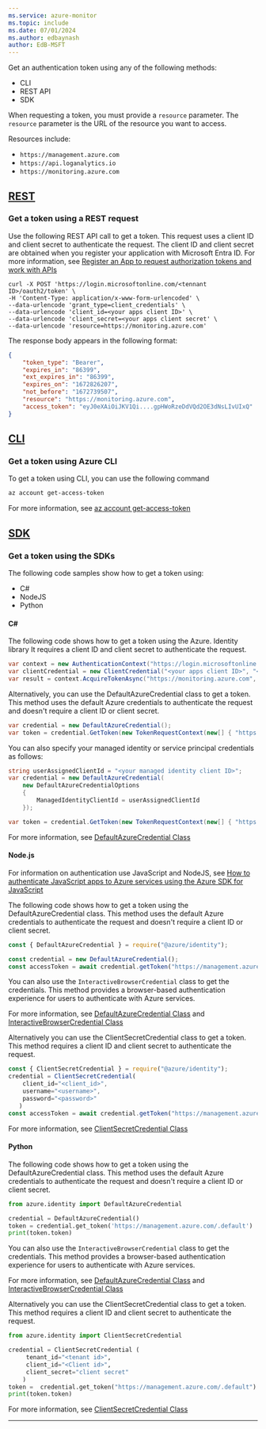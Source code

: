 ```yaml
---
ms.service: azure-monitor
ms.topic: include
ms.date: 07/01/2024
ms.author: edbaynash
author: EdB-MSFT
---
```


Get an authentication token using any of the following methods:
- CLI
- REST API
- SDK

When requesting a token, you must provide a `resource` parameter. The `resource` parameter is the URL of the resource you want to access. 

Resources include:
- `https://management.azure.com`
- `https://api.loganalytics.io`
- `https://monitoring.azure.com` 


## [REST](#tab/rest)
### Get a token using a REST request
Use the following REST API call to get a token.
This request uses a client ID and client secret to authenticate the request. The client ID and client secret are obtained when you register your application with Microsoft Entra ID. For more information, see [Register an App to request authorization tokens and work with APIs](/azure/azure-monitor/logs/api/register-app-for-token?tabs=portal)


```console
curl -X POST 'https://login.microsoftonline.com/<tennant ID>/oauth2/token' \
-H 'Content-Type: application/x-www-form-urlencoded' \
--data-urlencode 'grant_type=client_credentials' \
--data-urlencode 'client_id=<your apps client ID>' \
--data-urlencode 'client_secret=<your apps client secret' \
--data-urlencode 'resource=https://monitoring.azure.com'
```

The response body appears in the following format:

```JSON
{
    "token_type": "Bearer",
    "expires_in": "86399",
    "ext_expires_in": "86399",
    "expires_on": "1672826207",
    "not_before": "1672739507",
    "resource": "https://monitoring.azure.com",
    "access_token": "eyJ0eXAiOiJKV1Qi....gpHWoRzeDdVQd2OE3dNsLIvUIxQ"
}
```

## [CLI](#tab/cli)
### Get a token using Azure CLI
To get a token using CLI, you can use the following command

```bash
az account get-access-token 
```

For more information, see [az account get-access-token](/cli/azure/account?view=azure-cli-latest#az-account-get-access-token)

## [SDK](#tab/SDK)
### Get a token using the SDKs
The following code samples show how to get a token using:
+ C# 
+ NodeJS
+ Python

#### C#

The following code shows how to get a token using the Azure. Identity library It requires a client ID and client secret to authenticate the request. 
```csharp
var context = new AuthenticationContext("https://login.microsoftonline.com/<tennant ID>");
var clientCredential = new ClientCredential("<your apps client ID>", "<your apps client secret>");
var result = context.AcquireTokenAsync("https://monitoring.azure.com", clientCredential).Result;
```    

Alternatively, you can use the DefaultAzureCredential class to get a token. This method uses the default Azure credentials to authenticate the request and doesn't require a client ID or client secret.

```csharp
var credential = new DefaultAzureCredential();
var token = credential.GetToken(new TokenRequestContext(new[] { "https://management.azure.com/.default" }));
```


You can also specify your managed identity or service principal credentials as follows:

```csharp
string userAssignedClientId = "<your managed identity client ID>";
var credential = new DefaultAzureCredential(
    new DefaultAzureCredentialOptions
    {
        ManagedIdentityClientId = userAssignedClientId
    });

var token = credential.GetToken(new TokenRequestContext(new[] { "https://management.azure.com/.default" }));

```
For more information, see [DefaultAzureCredential Class](/dotnet/api/azure.identity.defaultazurecredential?view=azure-dotnet)


#### Node.js

For information on authentication use JavaScript and NodeJS,  see [How to authenticate JavaScript apps to Azure services using the Azure SDK for JavaScript](/azure/developer/javascript/sdk/authentication/overview)


The following code shows how to get a token using the DefaultAzureCredential class. This method uses the default Azure credentials to authenticate the request and doesn't require a client ID or client secret.

```javascript
const { DefaultAzureCredential } = require("@azure/identity");

const credential = new DefaultAzureCredential();
const accessToken = await credential.getToken("https://management.azure.com/.default");
```

You can also use the `InteractiveBrowserCredential` class to get the credentials. This method provides a browser-based authentication experience for users to authenticate with Azure services. 

For more information, see [DefaultAzureCredential Class](/javascript/api/@azure/identity/defaultazurecredential?view=azure-node-latest) and [InteractiveBrowserCredential Class](/javascript/api/@azure/identity/interactivebrowsercredential?view=azure-node-latest)

Alternatively you can use the ClientSecretCredential class to get a token. This method requires a client ID and client secret to authenticate the request.

```javascript
const { ClientSecretCredential } = require("@azure/identity");
credential = ClientSecretCredential(
    client_id="<client_id>",
    username="<username>",
    password="<password>"
   )
const accessToken = await credential.getToken("https://management.azure.com/.default");
```
For more information, see [ClientSecretCredential Class](/javascript/api/@azure/identity/clientsecretcredential?view=azure-node-latest)

#### Python

The following code shows how to get a token using the DefaultAzureCredential class. This method uses the default Azure credentials to authenticate the request and doesn't require a client ID or client secret.

```python
from azure.identity import DefaultAzureCredential

credential = DefaultAzureCredential()
token = credential.get_token('https://management.azure.com/.default')
print(token.token)
```

You can also use the `InteractiveBrowserCredential` class to get the credentials. This method provides a browser-based authentication experience for users to authenticate with Azure services. 

For more information, see [DefaultAzureCredential Class](/python/api/azure-identity/azure.identity.defaultazurecredential?view=azure-python) and [InteractiveBrowserCredential Class](/python/api/azure-identity/azure.identity.interactivebrowsercredential?view=azure-python)

Alternatively you can use the ClientSecretCredential class to get a token. This method requires a client ID and client secret to authenticate the request.

```python
from azure.identity import ClientSecretCredential

credential = ClientSecretCredential (
     tenant_id="<tenant id>",
     client_id="<Client id>",
     client_secret="client secret"
    )
token =  credential.get_token("https://management.azure.com/.default")
print(token.token)
```

 For more information, see [ClientSecretCredential Class](/python/api/azure-identity/azure.identity.clientsecretcredential?view=azure-python)

---